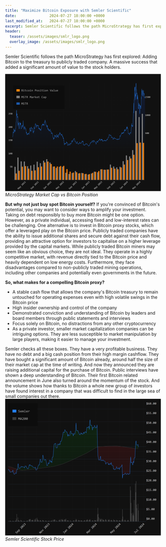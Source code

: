 ```yaml
---
title: "Maximize Bitcoin Exposure with Semler Scientific"
date:               2024-07-27 18:00:00 +0000
last_modified_at:   2024-07-27 18:00:00 +0000
excerpt: Semler Scientific follows the path MicroStrategy has first explored: Adding Bitcoin to the treasury to publicly traded company. A massive success. The perfect Bitcoin proxy to increase your Bitcoin exposure.
header:
  teaser: /assets/images/smlr_logo.png
  overlay_image: /assets/images/smlr_logo.png
---
```


Semler Scientific follows the path MicroStrategy has first explored: Adding Bitcoin to the treasury to publicly traded company. A massive success that added a significant amount of value to the stock holders.

![alt text](/assets/images/mstr_cap_202406221.png)
*MicroStrategy Market Cap vs Bitcoin Position*

**But why not just buy spot Bitcoin yourself?**
If you're convinced of Bitcoin's potential, you may want to consider ways to amplify your investment. Taking on debt responsibly to buy more Bitcoin might be one option. However, as a private individual, accessing fixed and low-interest rates can be challenging.
One alternative is to invest in Bitcoin proxy stocks, which offer a leveraged play on the Bitcoin price. Publicly traded companies have the ability to issue additional shares and secure debt against their cash flow, providing an attractive option for investors to capitalise on a higher leverage provided by the capital markets.
While publicly traded Bitcoin miners may seem like an obvious choice, they are not ideal. They operate in a highly competitive market, with revenue directly tied to the Bitcoin price and heavily dependent on low energy costs. Furthermore, they face disadvantages compared to non-publicly traded mining operations, including other companies and potentially even governments in the future.

**So, what makes for a compelling Bitcoin proxy?**

- A stable cash flow that allows the company's Bitcoin treasury to remain untouched for operating expenses even with high volatile swings in the Bitcoin price
- High insider ownership and control of the company
- Demonstrated conviction and understanding of Bitcoin by leaders and board members through public statements and interviews
- Focus solely on Bitcoin, no distractions from any other cryptocurrency
- As a private investor, smaller market capitalization companies can be intriguing options. They are less susceptible to market manipulation by large players, making it easier to manage your investment.


Semler checks all these boxes. They have a very profitable business. They have no debt and a big cash position from their high margin cashflow. They have bought a significant amount of Bitcoin already, around half the size of their market cap at the time of writing. And now they announced they are raising additional capital for the purchase of Bitcoin. Public interviews have shown a deep understanding of Bitcoin. Their first Bitcoin related announcement in June also turned around the momentum of the stock. And the volume shows how thanks to Bitcoin a whole new group of investors have found interest in a company that was difficult to find in the large sea of small companies out there.
![alt text](/assets/images/smlr_200ma.png)
*Semler Scientific Stock Price*
